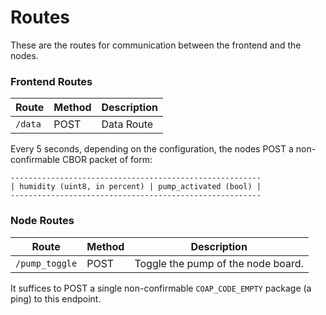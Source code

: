 # Routes

These are the routes for communication between the frontend and the nodes.

### Frontend Routes

| Route   | Method | Description |
|---------|--------|-------------|
| `/data` | POST   | Data Route  |

Every 5 seconds, depending on the configuration, the nodes POST a non-confirmable CBOR packet of form:

```
--------------------------------------------------------
| humidity (uint8, in percent) | pump_activated (bool) |
--------------------------------------------------------
```

### Node Routes

| Route          | Method | Description                        |
|----------------|--------|------------------------------------|
| `/pump_toggle` | POST   | Toggle the pump of the node board. |

It suffices to POST a single non-confirmable `COAP_CODE_EMPTY` package (a ping) to this endpoint.
